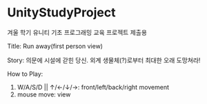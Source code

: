 # UnityStudyProject
겨울 학기 유니티 기초 프로그래밍 교육 프로젝트 제출용

Title: Run away(first person view)

Story: 의문에 시설에 갇힌 당신. 외계 생물체(?)로부터 최대한 오래 도망쳐라!

How to Play:

1. W/A/S/D || ↑/←/↓/→: front/left/back/right movement
2. mouse move: view
